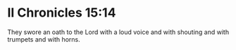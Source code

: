 # II Chronicles 15:14

They swore an oath to the Lord with a loud voice and with shouting and with trumpets and with horns.
